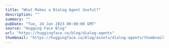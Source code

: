 ```yaml
---
title: "What Makes a Dialog Agent Useful?"
description: ""
summary: ""
pubDate: "Tue, 24 Jan 2023 00:00:00 GMT"
source: "Hugging Face Blog"
url: "https://huggingface.co/blog/dialog-agents"
thumbnail: "https://huggingface.co/blog/assets/dialog-agents/thumbnail.png"
---
```


